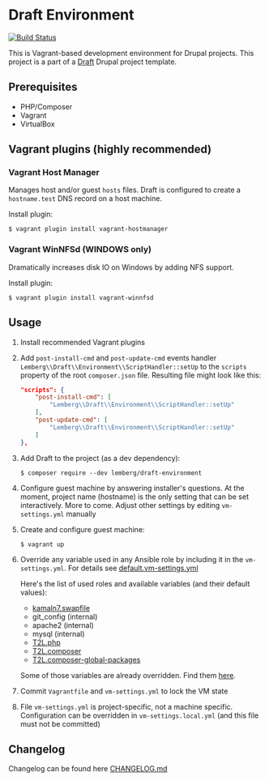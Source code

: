 # Draft Environment

[![Build Status](https://travis-ci.org/lemberg/draft-environment.svg?branch=2.x.x)](https://travis-ci.org/lemberg/draft-environment)

This is Vagrant-based development environment for Drupal projects. This project is a part of a [Draft](https://github.com/lemberg/draft-template) Drupal project template.

## Prerequisites

- PHP/Composer
- Vagrant
- VirtualBox

## Vagrant plugins (highly recommended)

### Vagrant Host Manager

Manages host and/or guest `hosts` files. Draft is configured to create a `hostname.test` DNS record on a host machine.

Install plugin:

```
$ vagrant plugin install vagrant-hostmanager
```

### Vagrant WinNFSd (WINDOWS only)

Dramatically increases disk IO on Windows by adding NFS support.

Install plugin:

```
$ vagrant plugin install vagrant-winnfsd
```

## Usage

1. Install recommended Vagrant plugins

1. Add `post-install-cmd` and `post-update-cmd` events handler `Lemberg\\Draft\\Environment\\ScriptHandler::setUp` to the `scripts` property of the root `composer.json` file. Resulting file might look like this:

    ```json
    "scripts": {
        "post-install-cmd": [
            "Lemberg\\Draft\\Environment\\ScriptHandler::setUp"
        ],
        "post-update-cmd": [
            "Lemberg\\Draft\\Environment\\ScriptHandler::setUp"
        ]
    },
    ```

1. Add Draft to the project (as a dev dependency):

    ```
    $ composer require --dev lemberg/draft-environment
    ```

1. Configure guest machine by answering installer's questions. At the moment, project name (hostname) is the only setting that can be set interactively. More to come. Adjust other settings by editing `vm-settings.yml` manually

1. Create and configure guest machine:

    ```
    $ vagrant up
    ```

1. Override any variable used in any Ansible role by including it in the `vm-settings.yml`. For details see [default.vm-settings.yml](default.vm-settings.yml)

    Here's the list of used roles and available variables (and their default values):

    - [kamaln7.swapfile](https://github.com/kamaln7/ansible-swapfile/blob/master/defaults/main.yml)
    - git_config (internal)
    - apache2 (internal)
    - mysql (internal)
    - [T2L.php](https://github.com/T2L/ansible-role-php/blob/1.1.0/defaults/main.yml)
    - [T2L.composer](https://github.com/T2L/ansible-role-composer/blob/1.1.1/defaults/main.yml)
    - [T2L.composer-global-packages](https://github.com/T2L/ansible-role-composer-global-packages/blob/1.0.3/defaults/main.yml)

    Some of those variables are already overridden. Find them [here](https://github.com/lemberg/draft-environment/tree/2.x.x/provisioning/playbooks/vars).

1. Commit `Vagrantfile` and `vm-settings.yml` to lock the VM state

1. File `vm-settings.yml` is project-specific, not a machine specific. Configuration can be overridden in `vm-settings.local.yml` (and this file must not be committed)

## Changelog

Changelog can be found here [CHANGELOG.md](CHANGELOG.md)
